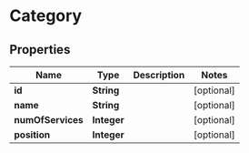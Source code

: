 

# Category


## Properties

Name | Type | Description | Notes
------------ | ------------- | ------------- | -------------
**id** | **String** |  |  [optional]
**name** | **String** |  |  [optional]
**numOfServices** | **Integer** |  |  [optional]
**position** | **Integer** |  |  [optional]



